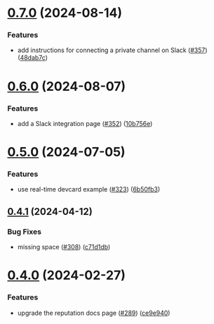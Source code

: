 # [0.7.0](https://github.com/dailydotdev/docs/compare/v0.6.0...v0.7.0) (2024-08-14)


### Features

* add instructions for connecting a private channel on Slack ([#357](https://github.com/dailydotdev/docs/issues/357)) ([48dab7c](https://github.com/dailydotdev/docs/commit/48dab7c3b57d85db178afa42a62633bab39f68e4))



# [0.6.0](https://github.com/dailydotdev/docs/compare/v0.5.0...v0.6.0) (2024-08-07)


### Features

* add a Slack integration page ([#352](https://github.com/dailydotdev/docs/issues/352)) ([10b756e](https://github.com/dailydotdev/docs/commit/10b756ec05b953d577b4981acd7f0bc08b597ff2))



# [0.5.0](https://github.com/dailydotdev/docs/compare/v0.4.1...v0.5.0) (2024-07-05)


### Features

* use real-time devcard example ([#323](https://github.com/dailydotdev/docs/issues/323)) ([6b50fb3](https://github.com/dailydotdev/docs/commit/6b50fb3b7b7974603d3d4cbabb3b0b27155f4d3f))



## [0.4.1](https://github.com/dailydotdev/docs/compare/v0.4.0...v0.4.1) (2024-04-12)


### Bug Fixes

* missing space ([#308](https://github.com/dailydotdev/docs/issues/308)) ([c71d1db](https://github.com/dailydotdev/docs/commit/c71d1db4ffaf2d16df9f80bdb8e5df1fa3109569))



# [0.4.0](https://github.com/dailydotdev/docs/compare/v0.3.1...v0.4.0) (2024-02-27)


### Features

* upgrade the reputation docs page ([#289](https://github.com/dailydotdev/docs/issues/289)) ([ce9e940](https://github.com/dailydotdev/docs/commit/ce9e940ef3100f655a5a001e5b480ef2e08fc422))



